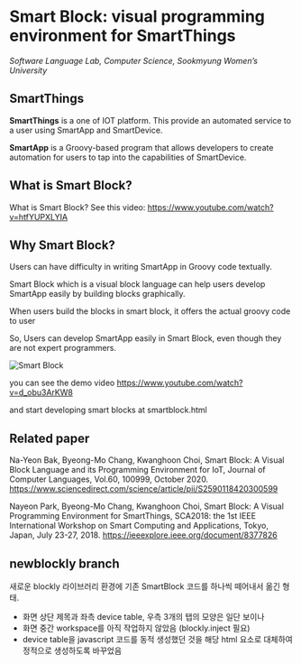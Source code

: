 Smart Block: visual programming environment for SmartThings
===================
*Software Language Lab, Computer Science, Sookmyung Women’s University*


SmartThings
-------------

**SmartThings** is a one of IOT platform. This provide an automated service to a user using SmartApp and SmartDevice.

**SmartApp** is a Groovy-based program that allows developers to create automation for users to tap into the capabilities of SmartDevice.


What is Smart Block?
-------------
What is Smart Block? See this video: https://www.youtube.com/watch?v=htfYUPXLYIA


Why Smart Block?
-------------
Users can have difficulty in writing SmartApp in Groovy code textually.

Smart Block which is a visual block language can help users develop SmartApp easily by building blocks graphically.

When users build the blocks in smart block, it offers the actual groovy code to user

So, Users can develop SmartApp easily in Smart Block, even though they are not expert programmers.

![Smart Block](https://github.com/baknayeon/smartblock/blob/master/main.PNG)

you can see the demo video
https://www.youtube.com/watch?v=d_obu3ArKW8

and start developing smart blocks at smartblock.html

Related paper
-------------
Na-Yeon Bak, Byeong-Mo Chang, Kwanghoon Choi, Smart Block: A Visual Block Language and its Programming Environment for IoT, Journal of Computer Languages, Vol.60, 100999, October 2020.
https://www.sciencedirect.com/science/article/pii/S2590118420300599

Nayeon Park, Byeong-Mo Chang, Kwanghoon Choi, Smart Block: A Visual Programming Environment for SmartThings, SCA2018: the 1st IEEE International Workshop on Smart Computing and Applications, Tokyo, Japan, July 23-27, 2018.
https://ieeexplore.ieee.org/document/8377826

newblockly branch
-------------
새로운 blockly 라이브러리 환경에 기존 SmartBlock 코드를 하나씩 떼어내서 옮긴 형태.
- 화면 상단 제목과 좌측 device table, 우측 3개의 탭의 모양은 일단 보이나  
- 화면 중간 workspace를 아직 작업하지 않았음 (blockly.inject 필요)
- device table을 javascript 코드를 동적 생성했던 것을 해당 html 요소로 대체하여 정적으로 생성하도록 바꾸었음